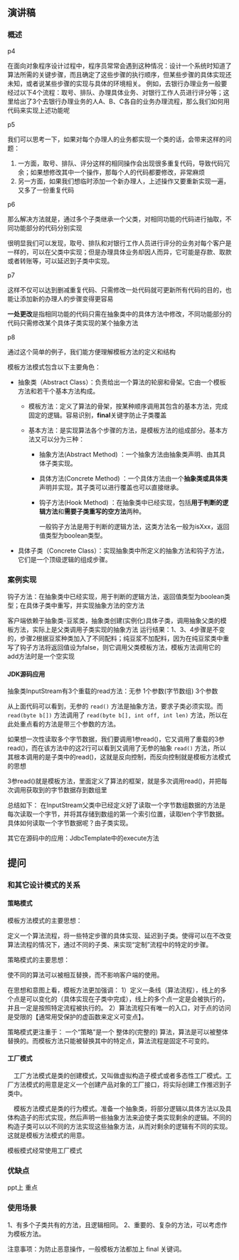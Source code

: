 ## 演讲稿

### 概述

p4

在面向对象程序设计过程中，程序员常常会遇到这种情况：设计一个系统时知道了算法所需的关键步骤，而且确定了这些步骤的执行顺序，但某些步骤的具体实现还未知，或者说某些步骤的实现与具体的环境相关。
例如，去银行办理业务一般要经过以下4个流程：取号、排队、办理具体业务、对银行工作人员进行评分等；这里给出了3个去银行办理业务的人A、B、C各自的业务办理流程，那么我们如何用代码来实现上述功能呢

p5

我们可以思考一下，如果对每个办理人的业务都实现一个类的话，会带来这样的问题：

1. 一方面，取号、排队、评分这样的相同操作会出现很多重复代码，导致代码冗余；如果想修改其中一个操作，那每个人的代码都要修改，非常麻烦
2. 另一方面，如果我们想临时添加一个新办理人，上述操作又要重新实现一遍，又多了一份重复代码

p6

那么解决方法就是，通过多个子类继承一个父类，对相同功能的代码进行抽取，不同功能部分的代码分别实现 

很明显我们可以发现，取号、排队和对银行工作人员进行评分的业务对每个客户是一样的，可以在父类中实现；但是办理具体业务却因人而异，它可能是存款、取款或者转账等，可以延迟到子类中实现。

p7

这样不仅可以达到删减重复代码、只需修改一处代码就可更新所有代码的目的，也能让添加新的办理人的步骤变得更容易

**一处更改**是指相同功能的代码只需在抽象类中的具体方法中修改，不同功能部分的代码只需修改某个具体子类实现的某个抽象方法

 p8

通过这个简单的例子，我们能方便理解模板方法的定义和结构

模板方法模式包含以下主要角色：

* 抽象类（Abstract Class）：负责给出一个算法的轮廓和骨架。它由一个模板方法和若干个基本方法构成。

  * 模板方法：定义了算法的骨架，按某种顺序调用其包含的基本方法，完成固定的逻辑。容易识别，**final**关键字防止子类覆盖

  * 基本方法：是实现算法各个步骤的方法，是模板方法的组成部分。基本方法又可以分为三种：

    * 抽象方法(Abstract Method) ：一个抽象方法由抽象类声明、由其具体子类实现。

    * 具体方法(Concrete Method) ：一个具体方法由一个**抽象类或具体类**声明并实现，其子类可以进行覆盖也可以直接继承。

    * 钩子方法(Hook Method) ：在抽象类中已经实现，包括**用于判断的逻辑方法**和**需要子类重写的空方法**两种。

      一般钩子方法是用于判断的逻辑方法，这类方法名一般为isXxx，返回值类型为boolean类型。

* 具体子类（Concrete Class）：实现抽象类中所定义的抽象方法和钩子方法，它们是一个顶级逻辑的组成步骤。

### 案例实现

钩子方法：在抽象类中已经实现，用于判断的逻辑方法，返回值类型为boolean类型；在具体子类中重写，并实现抽象方法的空方法

客户端依赖于抽象类-豆浆类，抽象类创建(实例化)具体子类，调用抽象父类的模板方法，实际上是父类调用子类实现的抽象方法
运行结果：1、3、4步骤是不变的，步骤2根据豆浆种类加入了不同配料；纯豆浆不加配料，因为在纯豆浆类中重写了钩子方法将返回值设为false，则它调用父类模板方法，模板方法调用它的add方法时是一个空实现

#### JDK源码应用

抽象类InputStream有3个重载的read方法：无参 1个参数(字节数组) 3个参数

从上面代码可以看到，无参的 `read()` 方法是抽象方法，要求子类必须实现。而 `read(byte b[])` 方法调用了 `read(byte b[], int off, int len)` 方法，所以在此处重点看的方法是带三个参数的方法。 

如果想一次性读取多个字节数据，我们要调用1参read()，它又调用了重载的3参read()，而在该方法中的这2行可以看到又调用了无参的抽象 `read()` 方法，所以其根本调用的是子类中的read()，这就是反向控制，而反向控制就是模板方法模式的思想 

3参read()就是模板方法，里面定义了算法的框架，就是多次调用read()，并把每次调用获取到的字节数据存到数组里

总结如下： 在InputStream父类中已经定义好了读取一个字节数组数据的方法是每次读取一个字节，并将其存储到数组的第一个索引位置，读取len个字节数据。具体如何读取一个字节数据呢？由子类实现。

其它在源码中的应用：JdbcTemplate中的execute方法



## 提问

### 和其它设计模式的关系

#### 策略模式

模板方法模式的主要思想：

定义一个算法流程，将一些特定步骤的具体实现、延迟到子类。使得可以在不改变算法流程的情况下，通过不同的子类、来实现“定制”流程中的特定的步骤。

策略模式的主要思想：

使不同的算法可以被相互替换，而不影响客户端的使用。

在思想和意图上看，模板方法更加强调：
1）定义一条线（算法流程），线上的多个点是可以变化的（具体实现在子类中完成），线上的多个点一定是会被执行的，并且一定是按照特定流程被执行的。
2）算法流程只有唯一的入口，对于点的访问是受限的【通常用受保护的虚函数来定义可变点】。

策略模式更注重于： 一个“策略”是一个 整体的(完整的) 算法，算法是可以被整体替换的。而模板方法只能被替换其中的特定点，算法流程是固定不可变的。

#### 工厂模式

　工厂方法模式是类的创建模式，又叫做虚拟构造子模式或者多态性工厂模式。工厂方法模式的用意是定义一个创建产品对象的工厂接口，将实际创建工作推迟到子类中。

　模板方法模式是类的行为模式。准备一个抽象类，将部分逻辑以具体方法以及具体构造子的形式实现，然后声明一些抽象方法来迫使子类实现剩余的逻辑。不同的构造子类可以以不同的方法实现这些抽象方法，从而对剩余的逻辑有不同的实现。这就是模板方法模式的用意。

模板模式经常使用工厂模式



### 优缺点

ppt上 重点



### 使用场景

1、有多个子类共有的方法，且逻辑相同。 2、重要的、复杂的方法，可以考虑作为模板方法。

注意事项：为防止恶意操作，一般模板方法都加上 final 关键词。

